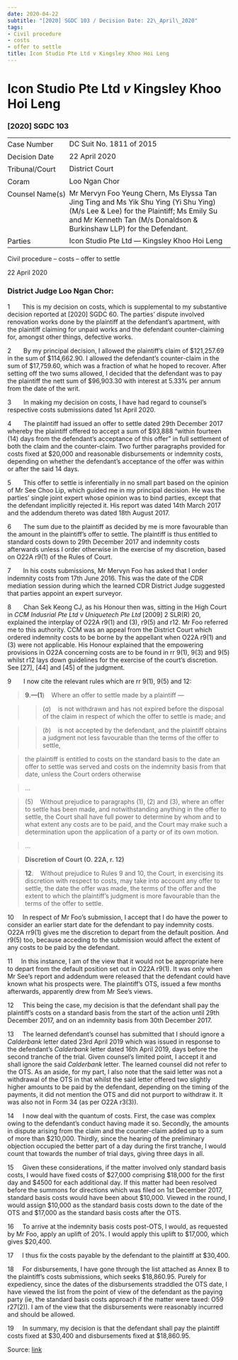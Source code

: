 ```yaml
---
date: 2020-04-22
subtitle: "[2020] SGDC 103 / Decision Date: 22\_April\_2020"
tags:
- Civil procedure
- costs
- offer to settle
title: Icon Studio Pte Ltd v Kingsley Khoo Hoi Leng
---
```

# Icon Studio Pte Ltd _v_ Kingsley Khoo Hoi Leng  

### \[2020\] SGDC 103

<table id="info-table"><tbody><tr class="info-row"><td class="txt-label" style="padding: 4px 0px; white-space: nowrap" valign="top">Case Number</td><td class="txt-body">DC Suit No. 1811 of 2015</td></tr><tr class="info-row"><td class="txt-label" style="padding: 4px 0px; white-space: nowrap" valign="top">Decision Date</td><td class="txt-body">22 April 2020</td></tr><tr class="info-row"><td class="txt-label" style="padding: 4px 0px; white-space: nowrap" valign="top">Tribunal/Court</td><td class="txt-body">District Court</td></tr><tr class="info-row"><td class="txt-label" style="padding: 4px 0px; white-space: nowrap" valign="top">Coram</td><td class="txt-body">Loo Ngan Chor</td></tr><tr class="info-row"><td class="txt-label" style="padding: 4px 0px; white-space: nowrap" valign="top">Counsel Name(s)</td><td class="txt-body">Mr Mervyn Foo Yeung Chern, Ms Elyssa Tan Jing Ting and Ms Yik Shu Ying (Yi Shu Ying) (M/s Lee &amp; Lee) for the Plaintiff; Ms Emily Su and Mr Kenneth Tan (M/s Donaldson &amp; Burkinshaw LLP) for the Defendant.</td></tr><tr class="info-row"><td class="txt-label" style="padding: 4px 0px; white-space: nowrap" valign="top">Parties</td><td class="txt-body">Icon Studio Pte Ltd — Kingsley Khoo Hoi Leng</td></tr></tbody></table>

Civil procedure – costs – offer to settle

22 April 2020

### District Judge Loo Ngan Chor:

1       This is my decision on costs, which is supplemental to my substantive decision reported at <span class="citation">\[2020\] SGDC 60</span>. The parties’ dispute involved renovation works done by the plaintiff at the defendant’s apartment, with the plaintiff claiming for unpaid works and the defendant counter-claiming for, amongst other things, defective works.

2       By my principal decision, I allowed the plaintiff’s claim of $121,257.69 in the sum of $114,662.90. I allowed the defendant’s counter-claim in the sum of $17,759.60, which was a fraction of what he hoped to recover. After setting off the two sums allowed, I decided that the defendant was to pay the plaintiff the nett sum of $96,903.30 with interest at 5.33% per annum from the date of the writ.

3       In making my decision on costs, I have had regard to counsel’s respective costs submissions dated 1st April 2020.

4       The plaintiff had issued an offer to settle dated 29th December 2017 whereby the plaintiff offered to accept a sum of $93,888 “within fourteen (14) days from the defendant’s acceptance of this offer” in full settlement of both the claim and the counter-claim. Two further paragraphs provided for costs fixed at $20,000 and reasonable disbursements or indemnity costs, depending on whether the defendant’s acceptance of the offer was within or after the said 14 days.

5       This offer to settle is inferentially in no small part based on the opinion of Mr See Choo Lip, which guided me in my principal decision. He was the parties’ single joint expert whose opinion was to bind parties, except that the defendant implicitly rejected it. His report was dated 14th March 2017 and the addendum thereto was dated 18th August 2017.

6       The sum due to the plaintiff as decided by me is more favourable than the amount in the plaintiff’s offer to settle. The plaintiff is thus entitled to standard costs down to 29th December 2017 and indemnity costs afterwards unless I order otherwise in the exercise of my discretion, based on O22A r9(1) of the Rules of Court.

7       In his costs submissions, Mr Mervyn Foo has asked that I order indemnity costs from 17th June 2016. This was the date of the CDR mediation session during which the learned CDR District Judge suggested that parties appoint an expert surveyor.

8       Chan Sek Keong CJ, as his Honour then was, sitting in the High Court in _CCM Indusrial Pte Ltd_ v _Uniquetech Pte Ltd_ <span class="citation">\[2009\] 2 SLR(R) 20</span>, explained the interplay of O22A r9(1) and (3), r9(5) and r12. Mr Foo referred me to this authority. CCM was an appeal from the District Court which ordered indemnity costs to be borne by the appellant when O22A r9(1) and (3) were not applicable. His Honour explained that the empowering provisions in O22A concerning costs are to be found in rr 9(1), 9(3) and 9(5) whilst r12 lays down guidelines for the exercise of the court’s discretion. See \[27\], \[44\] and \[45\] of the judgment.

9       I now cite the relevant rules which are rr 9(1), 9(5) and 12:

> **9.—(1**)    Where an offer to settle made by a plaintiff —

>> (_a_)    is not withdrawn and has not expired before the disposal of the claim in respect of which the offer to settle is made; and

>> (_b_)    is not accepted by the defendant, and the plaintiff obtains a judgment not less favourable than the terms of the offer to settle,

> the plaintiff is entitled to costs on the standard basis to the date an offer to settle was served and costs on the indemnity basis from that date, unless the Court orders otherwise

> …

> (5)    Without prejudice to paragraphs (1), (2) and (3), where an offer to settle has been made, and notwithstanding anything in the offer to settle, the Court shall have full power to determine by whom and to what extent any costs are to be paid, and the Court may make such a determination upon the application of a party or of its own motion.

> …

> **Discretion of Court (O. 22A, r. 12)**

> **12**.    Without prejudice to Rules 9 and 10, the Court, in exercising its discretion with respect to costs, may take into account any offer to settle, the date the offer was made, the terms of the offer and the extent to which the plaintiff’s judgment is more favourable than the terms of the offer to settle.

10     In respect of Mr Foo’s submission, I accept that I do have the power to consider an earlier start date for the defendant to pay indemnity costs. O22A rr9(1) gives me the discretion to depart from the default position. And r9(5) too, because acceding to the submission would affect the extent of any costs to be paid by the defendant.

11     In this instance, I am of the view that it would not be appropriate here to depart from the default position set out in O22A r9(1). It was only when Mr See’s report and addendum were released that the defendant could have known what his prospects were. The plaintiff’s OTS, issued a few months afterwards, apparently drew from Mr See’s views.

12     This being the case, my decision is that the defendant shall pay the plaintiff’s costs on a standard basis from the start of the action until 29th December 2017, and on an indemnity basis from 30th December 2017.

13     The learned defendant’s counsel has submitted that I should ignore a _Calderbank_ letter dated 23rd April 2019 which was issued in response to the defendant’s _Calderbank_ letter dated 16th April 2019, days before the second tranche of the trial. Given counsel’s limited point, I accept it and shall ignore the said _Calderbank_ letter. The learned counsel did not refer to the OTS. As an aside, for my part, I also note that the said letter was not a withdrawal of the OTS in that whilst the said letter offered two slightly higher amounts to be paid by the defendant, depending on the timing of the payments, it did not mention the OTS and did not purport to withdraw it. It was also not in Form 34 (as per O22A r3(3)).

14     I now deal with the quantum of costs. First, the case was complex owing to the defendant’s conduct having made it so. Secondly, the amounts in dispute arising from the claim and the counter-claim added up to a sum of more than $210,000. Thirdly, since the hearing of the preliminary objection occupied the better part of a day during the first tranche, I would count that towards the number of trial days, giving three days in all.

15     Given these considerations, if the matter involved only standard basis costs, I would have fixed costs of $27,000 comprising $18,000 for the first day and $4500 for each additional day. If this matter had been resolved before the summons for directions which was filed on 1st December 2017, standard basis costs would have been about $10,000. Viewed in the round, I would assign $10,000 as the standard basis costs down to the date of the OTS and $17,000 as the standard basis costs after the OTS.

16     To arrive at the indemnity basis costs post-OTS, I would, as requested by Mr Foo, apply an uplift of 20%. I would apply this uplift to $17,000, which gives $20,400.

17     I thus fix the costs payable by the defendant to the plaintiff at $30,400.

18     For disbursements, I have gone through the list attached as Annex B to the plaintiff’s costs submissions, which seeks $18,860.95. Purely for expediency, since the dates of the disbursements straddled the OTS date, I have viewed the list from the point of view of the defendant as the paying party (ie, the standard basis costs approach if the matter were taxed: O59 r27(2)). I am of the view that the disbursements were reasonably incurred and should be allowed.

19     In summary, my decision is that the defendant shall pay the plaintiff costs fixed at $30,400 and disbursements fixed at $18,860.95.


Source: [link](https://www.lawnet.sg:443/lawnet/web/lawnet/free-resources?p_p_id=freeresources_WAR_lawnet3baseportlet&p_p_lifecycle=1&p_p_state=normal&p_p_mode=view&_freeresources_WAR_lawnet3baseportlet_action=openContentPage&_freeresources_WAR_lawnet3baseportlet_docId=%2FJudgment%2F24457-SSP.xml)
